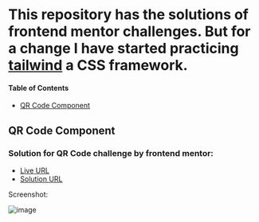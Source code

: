 # This repository has the solutions of frontend mentor challenges. But for a change I have started practicing [tailwind](https://tailwindcss.com) a CSS framework.

#### Table of Contents

- [QR Code Component](#qr-code-component)
  

## QR Code Component
### Solution for QR Code challenge by frontend mentor:

- [Live URL](https://sharath-1517.github.io/FrontEnd-projects-React-Tailwind-/qr-code-challenge)
- [Solution URL](https://github.com/Sharath-1517/FrontEnd-projects-React-Tailwind-/blob/main/src/component/qr-code/QR.jsx)

Screenshot:

![image](https://user-images.githubusercontent.com/111525679/224547707-1fbdef59-554c-4e0c-b51d-22773c111ab4.png)
